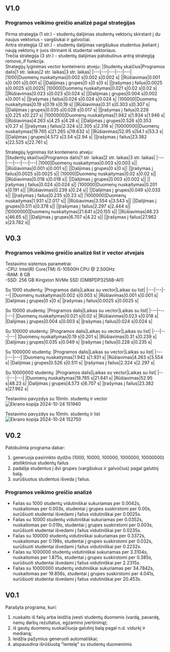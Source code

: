 ## V1.0
### Programos veikimo greičio analizė pagal strategijas
Pirma strategija (1 str.) - studentų dalijimas studentų vektorių skirstant į du naujus vektorius - vargšiukai ir galvočiai.  
Antra strategija (2 str.) - studentų dalijimas vargšiukus studentus įkeliant į naują vektorių ir juos ištrinant iš studentai vektoriaus.  
Trečia strategija (3 str.) - studentų dalijimas patobulinus antrą strategiją remove_if funkcija.   
Strategijų lyginimas vector konteinerio atveju:
|Studentų skaičius|Programos dalis|1 str. laikas|2 str. laikas|3 str. laikas| 
|---|---|---|---|---|
|1000|Duomenų nuskaitymas|0.002 s|0.002 s|0.002 s|
||Rūšiavimas|0.001 s|0.001 s|0.001 s|
||Dalijimas į grupes|0 s|0 s|0 s|
||Įrašymas į failus|0.0025 s|0.0025 s|0.0025|
|10000|Duomenų nuskaitymas|0.021 s|0.02 s|0.02 s|
||Rūšiavimas|0.023 s|0.023 s|0.024 s|
||Dalijimas į grupes|0.004 s|0.002 s|0.001 s|
||Įrašymas į failus|0.024 s|0.024 s|0.024 s|
|100000|Duomenų nuskaitymas|0.19 s|0.19 s|0.19 s|
||Rūšiavimas|0.31 s|0.303 s|0.307 s|
||Dalijimas į grupes|0.035 s|0.028 s|0.017 s|
||Įrašymas į failus|0.228 s|0.225 s|0.227 s|
|1000000|Duomenų nuskaitymas|1.942 s|1.934 s|1.946 s|
||Rūšiavimas|4.263 s|4.25 s|4.28 s|
||Dalijimas į grupes|0.526 s|0.353 s|0.27 s|
||Įrašymas į failus|2.324 s|2.305 s|2.316 s|
|10000000|Duomenų nuskaitymas|19.765 s|21.265 s|19.632 s|
||Rūšiavimas|52.95 s|54.1 s|53.3 s|
||Dalijimas į grupes|4.573 s|3.54 s|2.94 s|
||Įrašymas į failus|23.382 s|22.525 s|22.761 s|

Strategijų lyginimas list konteinerio atveju:  
|Studentų skaičius|Programos dalis|1 str. laikas|2 str. laikas|3 str. laikas| 
|---|---|---|---|---|
|1000|Duomenų nuskaitymas|0.003 s|0.003 s||
||Rūšiavimas|0.001 s|0.001 s||
||Dalijimas į grupes|0 s|0 s||
||Įrašymas į failus|0.0025 s|0.0025 s||
|10000|Duomenų nuskaitymas|0.02 s|0.02 s||
||Rūšiavimas|0.018 s|0.018 s||
||Dalijimas į grupes|0.003 s|0.002 s||
||Įrašymas į failus|0.024 s|0.024 s||
|100000|Duomenų nuskaitymas|0.201 s|0.191 s||
||Rūšiavimas|0.239 s|0.24 s||
||Dalijimas į grupes|0.049 s|0.033 s||
||Įrašymas į failus|0.235 s|0.23 s||
|1000000|Duomenų nuskaitymas|1.931 s|2.017 s||
||Rūšiavimas|3.554 s|3.543 s||
||Dalijimas į grupes|0.511 s|0.378 s||
||Įrašymas į failus|2.297 s|2.444 s||
|10000000|Duomenų nuskaitymas|21.641 s|20.155 s||
||Rūšiavimas|48.23 s|46.65 s||
||Dalijimas į grupes|6.707 s|4.22 s||
||Įrašymas į failus|27.962 s|23.782 s||



## V0.3
### Programos veikimo greičio analizė list ir vector atvejais
Testavimo sistemos parametrai:  
-CPU: Intel(R) Core(TM) i5-10500H CPU @ 2.50GHz  
-RAM: 8 GB  
-SSD: 256 GB Kingston NVMe SSD (OM8PDP3256B-AI1)  

Su 1000 studentų:
|Programos dalis|Laikas su vector|Laikas su list|
|---|---|---|
|Duomenų nuskaitymas|0.002 s|0.003 s|
|Rūšiavimas|0.001 s|0.001 s|
|Dalijimas į grupes|0 s|0 s|
|Įrašymas į failus|0.0025 s|0.0025 s|

Su 10000 studentų:
|Programos dalis|Laikas su vector|Laikas su list|
|---|---|---|
|Duomenų nuskaitymas|0.021 s|0.02 s|
|Rūšiavimas|0.023 s|0.018 s|
|Dalijimas į grupes|0.004 s|0.003 s|
|Įrašymas į failus|0.024 s|0.024 s|

Su 100000 studentų:
|Programos dalis|Laikas su vector|Laikas su list|
|---|---|---|
|Duomenų nuskaitymas|0.19 s|0.201 s|
|Rūšiavimas|0.31 s|0.239 s|
|Dalijimas į grupes|0.035 s|0.049 s|
|Įrašymas į failus|0.228 s|0.235 s|

Su 1000000 studentų:
|Programos dalis|Laikas su vector|Laikas su list|
|---|---|---|
|Duomenų nuskaitymas|1.942 s|1.931 s|
|Rūšiavimas|4.263 s|3.554 s|
|Dalijimas į grupes|0.526 s|0.511 s|
|Įrašymas į failus|2.324 s|2.297 s|

Su 10000000 studentų:
|Programos dalis|Laikas su vector|Laikas su list|
|---|---|---|
|Duomenų nuskaitymas|19.765 s|21.641 s|
|Rūšiavimas|52.95 s|48.23 s|
|Dalijimas į grupes|4.573 s|6.707 s|
|Įrašymas į failus|23.382 s|27.962 s|

Testavimo pavyzdys su 10mln. studentų ir vector
![Ekrano kopija 2024-10-24 151940](https://github.com/user-attachments/assets/ccceb00c-f698-400a-8019-e89f4a9ecf81)

Testavimo pavyzdys su 10mln. studentų ir list
![Ekrano kopija 2024-10-24 152750](https://github.com/user-attachments/assets/6cd457b2-49de-4b9d-b2a6-3c980a3476ae)

## V0.2
Patobulinta programa dabar:
1. generuoja pasirinkto dydžio (1000, 10000, 100000, 1000000, 10000000) atsitiktinius studentų failus
2. padalija studentus į dvi grupes (vargšiukus ir galvočius) pagal galutinį balą.
3. surūšiuotus studentus išveda į failus.
### Programos veikimo greičio analizė
- Failas su 1000 studentų vidutiniškai sukuriamas per 0.0042s, nuskaitomas per 0.003s, studentai į grupes suskirstomi per 0.00s, surūšiuoti studentai išvedami į failus vidutiniškai per 0.0025s. 
- Failas su 10000 studentų vidutiniškai sukuriamas per 0.0352s, nuskaitomas per 0.019s, studentai į grupes suskirstomi per 0.003s, surūšiuoti studentai išvedami į failus vidutiniškai per 0.0235s. 
- Failas su 100000 studentų vidutiniškai sukuriamas per 0.3372s, nuskaitomas per 0.198s, studentai į grupes suskirstomi per 0.032s, surūšiuoti studentai išvedami į failus vidutiniškai per 0.2232s. 
- Failas su 1000000 studentų vidutiniškai sukuriamas per 3.3104s, nuskaitomas per 1.875s, studentai į grupes suskirstomi per 0.385s, surūšiuoti studentai išvedami į failus vidutiniškai per 2.2315s.
- Failas su 10000000 studentų vidutiniškai sukuriamas per 34.7842s, nuskaitomas per 19.856s, studentai į grupes suskirstomi per 4.041s, surūšiuoti studentai išvedami į failus vidutiniškai per 20.453s.

## V0.1
Parašyta programa, kuri:
1. nuskaito iš failų arba leidžia įvesti studentų duomenis (vardą, pavardę, namų darbų rezultatus, egzamino įvertinimą);
2. iš gautų duomenų suskaičiuoja galutinį balą pagal n.d. vidurkį ir medianą;
3. leidžia pažymius generuoti automatiškai;
4. atspausdina išrūšiuotą "lentelę" su studentų duomenimis




